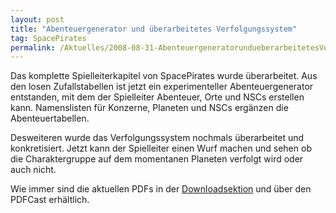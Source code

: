 ```yaml
---
layout: post
title: "Abenteuergenerator und überarbeitetes Verfolgungssystem"
tag: SpacePirates
permalink: /Aktuelles/2008-08-31-AbenteuergeneratorundueberarbeitetesVerfolgungssystem-spacepirates
---
```


Das komplette Spielleiterkapitel von SpacePirates wurde überarbeitet. Aus den losen Zufallstabellen ist jetzt ein experimenteller Abenteuergenerator entstanden, mit dem der Spielleiter Abenteuer, Orte und NSCs erstellen kann. Namenslisten für Konzerne, Planeten und NSCs ergänzen die Abenteuertabellen.

Desweiteren wurde das Verfolgungssystem nochmals überarbeitet und konkretisiert. Jetzt kann der Spielleiter einen Wurf machen und sehen ob die Charaktergruppe auf dem momentanen Planeten verfolgt wird oder auch nicht.

Wie immer sind die aktuellen PDFs in der [Downloadsektion](https://spacepirates.jcgames.de/Publikationen/) und über den PDFCast erhältlich.
